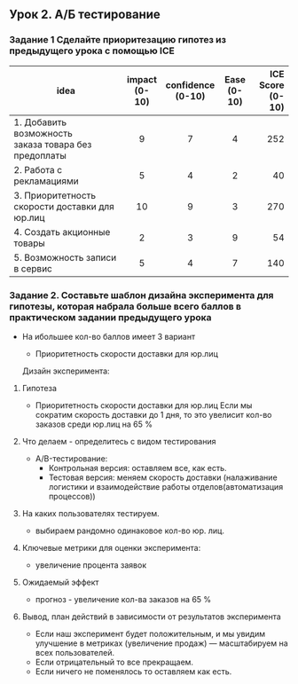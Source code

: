 ## Урок 2. А/Б тестирование
### Задание 1 Сделайте приоритезацию гипотез из предыдущего урока с помощью ICE

 | idea   | impact<br>(0-10) | confidence<br>(0-10)  | Ease<br>(0-10)  | ICE Score<br>(0-10)  |
 |--------|:------:|:----------:|:----:|----------:|
 | 1. Добавить возможность <br>заказа товара без предоплаты | 9 | 7 | 4 | 252|
 | 2. Работа с рекламациями | 5 | 4 | 2 | 40 |
 | 3. Приоритетность скорости доставки для юр.лиц | 10 | 9 | 3 | 270 |
 | 4. Cоздать акционные товары | 2 | 3 | 9 | 54 |
 | 5. Возможность записи в сервис | 5 | 4 | 7 | 140 |


 ### Задание 2. Составьте шаблон дизайна эксперимента для гипотезы, которая набрала больше всего баллов в практическом задании предыдущего урока


- На ибольшее кол-во баллов имеет 3 вариант 
  - Приоритетность скорости доставки для юр.лиц

  Дизайн эксперимента: 

1. Гипотеза
    - Приоритетность скорости доставки для юр.лиц
    Если мы сократим скорость доставки до 1 дня, то это увелисит кол-во заказов среди юр.лиц на 65 %

2. Что делаем - определитесь с видом тестирования
    - A/B-тестирование:
        - Контрольная версия: оставляем все, как есть.
        -  Тестовая версия: меняем скорость доставки 
   (налаживание логистики и взаимодействие работы отделов(автоматизация процессов))
3. На каких пользователях тестируем.
    - выбираем рандомно одинаковое кол-во юр. лиц. 
4. Ключевые метрики для оценки эксперимента: 
    - увеличение процента заявок
5. Ожидаемый эффект
    - прогноз - увеличение кол-ва заказов на 65 %
6. Вывод, план действий в зависимости от результатов эксперимента
    - Если наш эксперимент будет положительным, и мы увидим улучшение в метриках (увеличение продаж) — масштабируем на всех пользователей.
    - Если отрицательный то все прекращаем. 
    - Если ничего не поменялось то оставляем как есть. 


